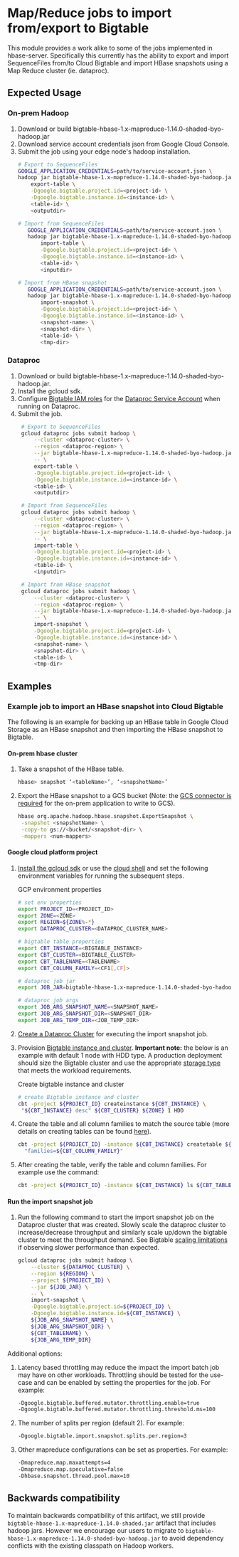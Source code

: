 # Map/Reduce jobs to import from/export to Bigtable

This module provides a work alike to some of the jobs implemented in hbase-server.
Specifically this currently has the ability to export and import SequenceFiles
from/to Cloud Bigtable and import HBase snapshots using a Map Reduce cluster (ie. dataproc).

## Expected Usage 

[//]: # ({x-version-update-start:bigtable-hbase-1x-parent:released})
### On-prem Hadoop

1. Download or build bigtable-hbase-1.x-mapreduce-1.14.0-shaded-byo-hadoop.jar
2. Download service account credentials json from Google Cloud Console.
3. Submit the job using your edge node's hadoop installation. 
   ```bash
   # Export to SequenceFiles
   GOOGLE_APPLICATION_CREDENTIALS=path/to/service-account.json \
   hadoop jar bigtable-hbase-1.x-mapreduce-1.14.0-shaded-byo-hadoop.jar \
       export-table \
       -Dgoogle.bigtable.project.id=<project-id> \
       -Dgoogle.bigtable.instance.id=<instance-id> \
       <table-id> \
       <outputdir>
   
   # Import from SequenceFiles
      GOOGLE_APPLICATION_CREDENTIALS=path/to/service-account.json \
      hadoop jar bigtable-hbase-1.x-mapreduce-1.14.0-shaded-byo-hadoop.jar \
          import-table \
          -Dgoogle.bigtable.project.id=<project-id> \
          -Dgoogle.bigtable.instance.id=<instance-id> \
          <table-id> \
          <inputdir>
   
   # Import from HBase snapshot
      GOOGLE_APPLICATION_CREDENTIALS=path/to/service-account.json \
      hadoop jar bigtable-hbase-1.x-mapreduce-1.14.0-shaded-byo-hadoop.jar \
          import-snapshot \
          -Dgoogle.bigtable.project.id=<project-id> \
          -Dgoogle.bigtable.instance.id=<instance-id> \
          <snapshot-name> \
          <snapshot-dir> \
          <table-id> \
          <tmp-dir>
   ```


### Dataproc

1. Download or build bigtable-hbase-1.x-mapreduce-1.14.0-shaded-byo-hadoop.jar.
2. Install the gcloud sdk.
3. Configure [Bigtable IAM roles](https://cloud.google.com/bigtable/docs/access-control#roles) 
    for the [Dataproc Service Account](https://cloud.google.com/dataproc/docs/concepts/configuring-clusters/service-accounts#what_are_service_accounts) 
    when running on Dataproc.
4. Submit the job. 
   ```bash
    # Export to SequenceFiles
    gcloud dataproc jobs submit hadoop \
        --cluster <dataproc-cluster> \
        --region <dataproc-region> \
        --jar bigtable-hbase-1.x-mapreduce-1.14.0-shaded-byo-hadoop.jar \
        -- \
        export-table \
        -Dgoogle.bigtable.project.id=<project-id> \
        -Dgoogle.bigtable.instance.id=<instance-id> \
        <table-id> \
        <outputdir>
   
    # Import from SequenceFiles
    gcloud dataproc jobs submit hadoop \
        --cluster <dataproc-cluster> \
        --region <dataproc-region> \
        --jar bigtable-hbase-1.x-mapreduce-1.14.0-shaded-byo-hadoop.jar \
        -- \
        import-table \
        -Dgoogle.bigtable.project.id=<project-id> \
        -Dgoogle.bigtable.instance.id=<instance-id> \
        <table-id> \
        <inputdir>
   
    # Import from HBase snapshot
    gcloud dataproc jobs submit hadoop \
        --cluster <dataproc-cluster> \
        --region <dataproc-region> \
        --jar bigtable-hbase-1.x-mapreduce-1.14.0-shaded-byo-hadoop.jar \
        -- \
        import-snapshot \
        -Dgoogle.bigtable.project.id=<project-id> \
        -Dgoogle.bigtable.instance.id=<instance-id> \
        <snapshot-name> \
        <snapshot-dir> \
        <table-id> \
        <tmp-dir>   
   ```

## Examples
### Example job to import an HBase snapshot into Cloud Bigtable

The following is an example for backing up an HBase table in Google Cloud Storage 
as an HBase snapshot and then importing the HBase snapshot to Bigtable.

#### On-prem hbase cluster
1. Take a snapshot of the HBase table.
    ```bash
    hbase> snapshot ‘<tableName>’, ‘<snapshotName>’
    ```
   
2. Export the HBase snapshot to a GCS bucket (Note: the [GCS connector is required](https://cloud.google.com/dataproc/docs/concepts/connectors/install-storage-connector)
for the on-prem application to write to GCS).
    ```bash
    hbase org.apache.hadoop.hbase.snapshot.ExportSnapshot \
     -snapshot <snapshotName> \
     -copy-to gs://<bucket/<snapshot-dir> \
     -mappers <num-mappers>
    ```

#### Google cloud platform project

1. [Install the gcloud sdk](https://cloud.google.com/sdk/docs/install) or use the [cloud shell](https://cloud.google.com/shell/docs/running-gcloud-commands) and set the following 
environment variables for running the subsequent steps.

    GCP environment properties 
    ```bash
    # set env properties
    export PROJECT_ID=<PROJECT_ID>
    export ZONE=<ZONE>
    export REGION=${ZONE%-*}
    export DATAPROC_CLUSTER=<DATAPROC_CLUSTER_NAME>
    
    # bigtable table properties
    export CBT_INSTANCE=<BIGTABLE_INSTANCE>
    export CBT_CLUSTER=<BIGTABLE_CLUSTER>
    export CBT_TABLENAME=<TABLENAME>
    export CBT_COLUMN_FAMILY=<CF1[,CF]>
    
    # dataproc job jar
    export JOB_JAR=bigtable-hbase-1.x-mapreduce-1.14.0-shaded-byo-hadoop.jar
    
    # dataproc job args
    export JOB_ARG_SNAPSHOT_NAME=<SNAPSHOT_NAME>
    export JOB_ARG_SNAPSHOT_DIR=<SNAPSHOT_DIR>
    export JOB_ARG_TEMP_DIR=<JOB_TEMP_DIR>
    ```

2. [Create a Dataproc Cluster](https://cloud.google.com/dataproc/docs/guides/create-cluster) for executing the import snapshot job.

3. Provision [Bigtable instance and cluster](https://cloud.google.com/bigtable/docs/instances-clusters-nodes). **Important note:** the below is an example with
default 1 node with HDD type. A production deployment should size the Bigtable
cluster and use the appropriate [storage type](https://cloud.google.com/bigtable/docs/choosing-ssd-hdd) that meets the workload requirements.

    Create bigtable instance and cluster

    ```bash
    # create Bigtable instance and cluster
    cbt -project ${PROJECT_ID} createinstance ${CBT_INSTANCE} \
     "${CBT_INSTANCE} desc" ${CBT_CLUSTER} ${ZONE} 1 HDD 
    ```

4. Create the table and all column families to match the source table (more 
details on creating tables can be found [here](https://cloud.google.com/bigtable/docs/cbt-reference#create_a_table)).

    ```bash
    cbt -project ${PROJECT_ID} -instance ${CBT_INSTANCE} createtable ${CBT_TABLENAME} \
      "families=${CBT_COLUMN_FAMILY}"
    ```

5. After creating the table, verify the table and column families. For example use
the command:

    ```bash
    cbt -project ${PROJECT_ID} -instance ${CBT_INSTANCE} ls ${CBT_TABLENAME}
    ```

#### Run the import snapshot job

1. Run the following command to start the import snapshot job on the Dataproc cluster
that was created. Slowly scale the dataproc cluster to increase/decrease throughput 
and similarly scale up/down the bigtable cluster to meet the throughput demand. See 
Bigtable [scaling limitations](https://cloud.google.com/bigtable/docs/scaling#limitations) if observing slower performance than expected.

    ```bash
    gcloud dataproc jobs submit hadoop \
        --cluster ${DATAPROC_CLUSTER} \
        --region ${REGION} \
        --project ${PROJECT_ID} \
        --jar ${JOB_JAR} \
        -- \
        import-snapshot \
        -Dgoogle.bigtable.project.id=${PROJECT_ID} \
        -Dgoogle.bigtable.instance.id=${CBT_INSTANCE} \
        ${JOB_ARG_SNAPSHOT_NAME} \
        ${JOB_ARG_SNAPSHOT_DIR} \
        ${CBT_TABLENAME} \
        ${JOB_ARG_TEMP_DIR}
    ```

Additional options: 

1. Latency based throttling may reduce the impact the import batch job may have on 
other workloads. Throttling should be tested for the use-case and can be enabled by 
setting the properties for the job. For example:

    ```bash
    -Dgoogle.bigtable.buffered.mutator.throttling.enable=true
    -Dgoogle.bigtable.buffered.mutator.throttling.threshold.ms=100
    ```
   
2. The number of splits per region (default 2). For example:

    ```bash
    -Dgoogle.bigtable.import.snapshot.splits.per.region=3
    ```
   
3. Other mapreduce configurations can be set as properties. For example:

    ```bash
    -Dmapreduce.map.maxattempts=4
    -Dmapreduce.map.speculative=false
    -Dhbase.snapshot.thread.pool.max=10
    ```

## Backwards compatibility

To maintain backwards compatibility of this artifact, we still provide
`bigtable-hbase-1.x-mapreduce-1.14.0-shaded.jar` artifact that includes
hadoop jars. However we encourage our users to migrate to 
`bigtable-hbase-1.x-mapreduce-1.14.0-shaded-byo-hadoop.jar` to avoid dependency
conflicts with the existing classpath on Hadoop workers.

[//]: # ({x-version-update-end})
